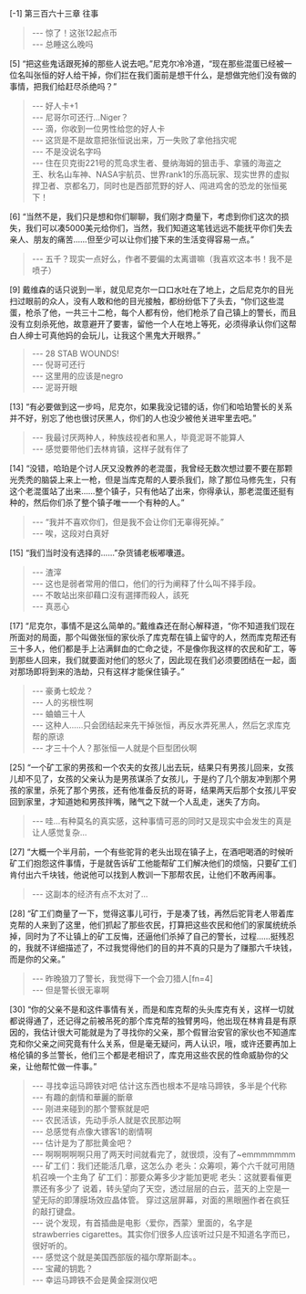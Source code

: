 
[-1] 第三百六十三章 往事
>--- 惊了！这张12起点币<br>
>--- 总睡这么晚吗<br>

[5] “把这些鬼话跟死掉的那些人说去吧。”尼克尔冷冷道，“现在那些混蛋已经被一位名叫张恒的好人给干掉，你们拦在我们面前是想干什么，是想做完他们没有做的事情，把我们给赶尽杀绝吗？”
>--- 好人卡+1<br>
>--- 尼哥尔可还行…Niger？<br>
>--- 滴，你收到一位男性给您的好人卡<br>
>--- 这货是不是故意把张恒说出来，万一失败了拿他挡灾呢<br>
>--- 不是没说名字吗<br>
>--- 住在贝克街221号的荒岛求生者、曼纳海姆的狙击手、拿骚的海盗之王、秋名山车神、NASA宇航员、世界rank1的乐高玩家、现实世界的虚拟捍卫者、京都名刀，同时也是西部荒野的好人、闯进鸡舍的恐龙的张恒冕下！<br>

[6] “当然不是，我们只是想和你们聊聊，我们刚才商量下，考虑到你们这次的损失，我们可以凑5000美元给你们，当然，我们知道这笔钱远远不能抚平你们失去亲人、朋友的痛苦……但至少可以让你们接下来的生活变得容易一点。”
>--- 五千？现实一点好么，作者不要偏的太离谱嘛（我喜欢这本书！我不是喷子）<br>

[9] 戴维森的话只说到一半，就见尼克尔一口口水吐在了地上，之后尼克尔的目光扫过眼前的众人，没有人敢和他的目光接触，都纷纷低下了头去，“你们这些混蛋，枪杀了他，一共三十二枪，每个人都有份，他们枪杀了自己镇上的警长，而且没有立刻杀死他，故意避开了要害，留他一个人在地上等死，必须得承认你们这帮白人绅士可真他妈的会玩儿，让我这个黑鬼大开眼界。”
>--- 28 STAB WOUNDS!<br>
>--- 倪哥可还行<br>
>--- 这里用的应该是negro<br>
>--- 泥哥开眼<br>

[13] “有必要做到这一步吗，尼克尔，如果我没记错的话，你们和哈珀警长的关系并不好，别忘了他也很讨厌黑人，你们的人也没少被他关进牢里去吧。”
>--- 我最讨厌两种人，种族歧视者和黑人，毕竟泥哥不能算人<br>
>--- 感觉要带他们去林肯镇，这样子就有伴了<br>

[14] “没错，哈珀是个讨人厌又没教养的老混蛋，我曾经无数次想过要不要在那颗光秃秃的脑袋上来上一枪，但是当库克帮的人要杀我们，除了那位马修先生，只有这个老混蛋站了出来……整个镇子，只有他站了出来，你得承认，那老混蛋还挺有种的，然后你们杀了整个镇子唯一一个有种的人。”
>--- “我并不喜欢你们，但是我不会让你们无辜得死掉。”<br>
>--- 唉，这段对白真好<br>

[15] “我们当时没有选择的……”杂货铺老板嘟囔道。
>--- 渣滓<br>
>--- 这也是弱者常用的借口，他们的行为阐释了什么叫不择手段。<br>
>--- 不敢站出來卻藉口沒有選擇而殺人，該死<br>
>--- 真恶心<br>

[17] “尼克尔，事情不是这么简单的。”戴维森还在耐心解释道，“你不知道我们现在所面对的局面，那个叫做张恒的家伙杀了库克帮在镇上留守的人，然而库克帮还有三十多人，他们都是手上沾满鲜血的亡命之徒，不是像你我这样的农民和矿工，等到那些人回来，我们就要面对他们的怒火了，因此现在我们必须要团结在一起，面对那场即将到来的浩劫，只有这样才能保住镇子。”
>--- 豪勇七蛟龙？<br>
>--- 人的劣根性啊<br>
>--- 蛐蛐三十人<br>
>--- 这种人……只会团结起来先干掉张恒，再反水弄死黑人，然后乞求库克帮的原谅<br>
>--- 才三十个人？那张恒一人就是个巨型团伙啊<br>

[25] “一个矿工家的男孩和一个农夫的女孩儿出去玩，结果只有男孩儿回来，女孩儿却不见了，女孩的父亲认为是男孩谋杀了女孩儿，于是约了几个朋友冲到那个男孩的家里，杀死了那个男孩，还有他准备反抗的哥哥，结果两天后那个女孩儿平安回到家里，才知道她和男孩拌嘴，赌气之下就一个人乱走，迷失了方向。
>--- 哇…有种莫名的真实感，这种事情可恶的同时又是现实中会发生的真是让人感觉复杂…<br>

[27] “大概一个半月前，一个有些驼背的老头出现在镇子上，在酒吧喝酒的时候听矿工们抱怨这件事情，于是就告诉矿工他能帮矿工们解决他们的烦恼，只要矿工们肯付出六千块钱，他说他可以找到人教训一下那帮农民，让他们不敢再闹事。
>--- 这副本的经济有点不太对了...<br>

[28] “矿工们商量了一下，觉得这事儿可行，于是凑了钱，再然后驼背老人带着库克帮的人来到了这里，他们抓起了那些农民，打算把这些农民和他们的家属统统杀掉，同时为了不让镇上的矿工反悔，还逼他们杀掉了自己的警长，过程……挺残忍的，我就不详细描述了，不过我觉得他们的目的并不真的只是为了赚那六千块钱，而是你的父亲。”
>--- 昨晚狼刀了警长，我觉得下一个会刀猎人[fn=4]<br>
>--- 但是警长很无辜啊<br>

[30] “你的父亲不是和这件事情有关，而是和库克帮的头头库克有关，这样一切就都说得通了，还记得之前被吊死的那个库克帮的独臂男吗，他出现在林肯县是有原因的，我估计很大可能就是为了寻找你的父亲，那个假冒治安官的家伙也不知道库克和你父亲之间究竟有什么关系，但是毫无疑问，两人认识，哦，或许还要再加上格伦镇的多兰警长，他们三个都是老相识了，库克用这些农民的性命威胁你的父亲，让他帮忙做一件事。”
>--- 寻找幸运马蹄铁对吧
估计这东西也根本不是啥马蹄铁，多半是个代称<br>
>--- 有趣的劇情和華麗的斷章<br>
>--- 刚进来碰到的那个警察就是吧<br>
>--- 农民活该，先动手杀人就是农民那边啊<br>
>--- 总感觉有点像大镖客1的剧情啊<br>
>--- 估计是为了那批黄金吧？<br>
>--- 啊啊啊啊啊只用了两天时间就看完了，就很烦，没有了~emmmmmmm<br>
>--- 矿工们：我们还能活几章，这怎么办
老头：众筹呗，筹个六千就可用随机召唤一个主角了
矿工们：那要众筹多少才能加更呢
老头：这就要看催更票还有多少了
说着，转头望向了天空，透过层层的白云，蓝天的上空是一望无际的即薄膜场效应晶体管。
穿过这层屏幕，对面的黑眼圈作者在疯狂的敲打键盘。<br>
>--- 说个发现，有首插曲是电影〈爱你，西蒙〉里面的，名字是strawberries cigarettes。其实你们很多人应该听过只是不知道名字而已，很好听的。<br>
>--- 感觉这个就是美国西部版的福尔摩斯副本。。<br>
>--- 宝藏的钥匙？<br>
>--- 幸运马蹄铁不会是黄金探测仪吧<br>
